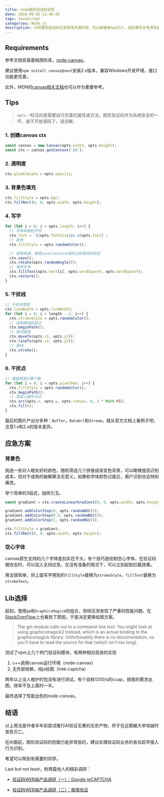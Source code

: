 ```yaml
---
title: node图形验证码实现
date: 2018-09-02 21:46:55
tags: JavaScript
categories: Node.js
description: JS的图形验证码已有很多开源实现，可以直接用npm引入，但如果综合考虑性能和契合度时，还是亲自动手造一个好。当然实现起来并不复杂，且方便结合自身需求调整，在此分享一下使用node-canvas绘制验证码的几个心得。
---
```


## Requirements
参考文档安装基础图形库，[node-canvas](https://github.com/Automattic/node-canvas)。

建议使用`npm install canvas@next`安装2.x版本，兼容Windows开发环境，接口功能更完善。

此外，MDN的[canvas相关文档](https://developer.mozilla.org/zh-CN/docs/Web/API/CanvasRenderingContext2D)也可以作为重要参考。

## Tips

> `opts.*`标注的是需要自行完善的属性或方法。图形验证码作为系统安全的一环，就不开放源码了，请谅解。

### 1. 创建canvas ctx
```js
const canvas = new Canvas(opts.width, opts.height);
const ctx = canvas.getContext('2d');
```

### 2. 透明度
```js
ctx.gloablAlpha = opts.opacity;
```

### 3. 背景色填充
```js
ctx.fillStyle = opts.bgc;
ctx.fillRect(0, 0, opts.width, opts.height);
```

### 4. 写字
```js
for (let i = 0; i < opts.length; i++) {
  // 字体和随机字号
  ctx.font = `${opts.fontSize}px ${opts.font}`;
  // 颜色
  ctx.fillStyle = opts.randomColor();

  // 旋转角度，使用save/restore保存之前填充的状态
  ctx.save();
  ctx.rotate(opts.randomAngle());
  // 填充字体
  ctx.fillText(opts.text[i], opts.wordSpaceX, opts.wordSpaceY);
  ctx.restore();
}
```

### 5. 干扰线
```js
// 干扰线宽度
ctx.lineWidth = opts.lineWidth;
for (let i = 0; i < length - 2; i++) {
  ctx.strokeStyle = opts.randomColor();
  // 绘制路径起始点
  ctx.beginPath();
  // 移动画笔
  ctx.moveTo(opts.x1, opts.y1));
  ctx.lineTo(opts.x2, opts.y2));
  // 画线
  ctx.stroke();
}
```

### 6. 干扰点
```js
// 根据密度计算个数
for (let i = 0; i < opts.pixelNum; i++) {
  ctx.fillStyle = opts.randomColor();
  ctx.beginPath();
  // 用实心圆作为点
  ctx.arc(opts.x, opts.y, opts.radius, 0, 2 * Math.PI);
  ctx.fill();
}
```


最后的图片产出分多种：`Buffer`，`DataUrl`和`Stream`，就从官方文档上看例子吧，注意1.x和2.x的版本差异。

## 应急方案

### 背景色
挑选一些对人眼友好的颜色，随机筛选几个拼接成渐变色背景，可以略微提高识别成本。但对于成熟的破解算法无意义，如果和字体颜色过接近，用户识别也会特别痛苦。

举个简单的3段式，抛砖引玉。
```js
const gradient = ctx.createLinearGradient(0, 0, opts.width, opts.height);

gradient.addColorStop(0, opts.randomBGC());
gradient.addColorStop(0.5, opts.randomBGC());
gradient.addColorStop(1, opts.randomBGC());

ctx.fillStyle = gradient;
ctx.fillRect(0, 0, opts.width, opts.height);
```

### 空心字体
canvas原生支持的几个字体差别实在不大，有个技巧是绘制空心字体，在验证码被攻击时，可以加入支持应急，在没有准备的情况下，可以立刻起到拦截效果。

用法很简单，将上面写字用到的`fillStyle`替换为`strokeStyle`，`fillText`替换为`strokeText`。

## Lib选择

起初，使用`gm`和`GraphicsMagick`的组合，但经压测发现了严重的性能问题，在[StackOverFlow](https://stackoverflow.com/questions/23795669/graphicsmagick-for-node-js-gm-module-performance)上也看到了原因，于是决定更换绘图方案。

> The gm module calls out to a command-line tool. You might look at using graphicsmagick2 instead, which is an actual binding to the graphicsmagick library. Unfortunately there is no documentation, so you'll have to read the source for that (which isn't too long).

测试了npm上几个热门验证码模块，有两种相对高效的实现
1. c++调用canvas运行环境（node-canvas）
2. 无外部依赖，纯js绘图（trek-captcha）

两年以上没人维护的包没有进行测试，有个自称1200/s的ccap，按我的需求出图，效率不及上面的一半。

最终选择了性能出色的node-canvas。

## 结语

以上用法是作者半年前尝试推行AI验证无果的无奈产物，终于在近期被大举攻破时宣告灭亡。

在AI面前，图形验证码的防御力是非常低的，建议处理验证码业务的各位趁早接入行为识别。

希望可以帮到有需要的同学。

Last but not least，附两篇他人的精彩调研：

- [验证码WEB端产品调研（一）：Google reCAPTCHA](https://www.jianshu.com/p/c63b78a373ad)

- [验证码WEB端产品调研（二）：极限验证](https://www.jianshu.com/p/c64902f60c7c)
